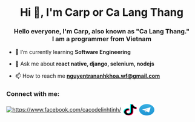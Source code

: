 <h1 align="center">Hi 👋, I'm Carp or Ca Lang Thang</h1>
<h3 align="center">Hello everyone, I'm Carp, also known as "Ca Lang Thang." <br> I am a programmer from Vietnam</h3>

- 🌱 I’m currently learning **Software Engineering**

- 💬 Ask me about **react native, django, selenium, nodejs**

- 📫 How to reach me **nguyentrananhkhoa.wf@gmail.com**

<h3 align="left">Connect with me:</h3>
<p align="left">
<a href="https://www.facebook.com/cacodelinhtinh/" target="blank"><img align="center" src="https://raw.githubusercontent.com/rahuldkjain/github-profile-readme-generator/master/src/images/icons/Social/facebook.svg" alt="https://www.facebook.com/cacodelinhtinh/" height="30" width="40" /></a>
<a href="https://www.tiktok.com/@cadicodedao" target="blank"><img align="center" src="https://raw.githubusercontent.com/svg-image-stograge/svg-stograge/main/tiktok.svg" alt="https://www.tiktok.com/@cadicodedao" height="30" width="40" /></a>
<a href="https://t.me/it_is_daijobu" target="blank"><img align="center" src="https://raw.githubusercontent.com/svg-image-stograge/svg-stograge/main/telegram.svg" alt="https://t.me/it_is_daijobu" height="30" width="40" /></a>
</p>

